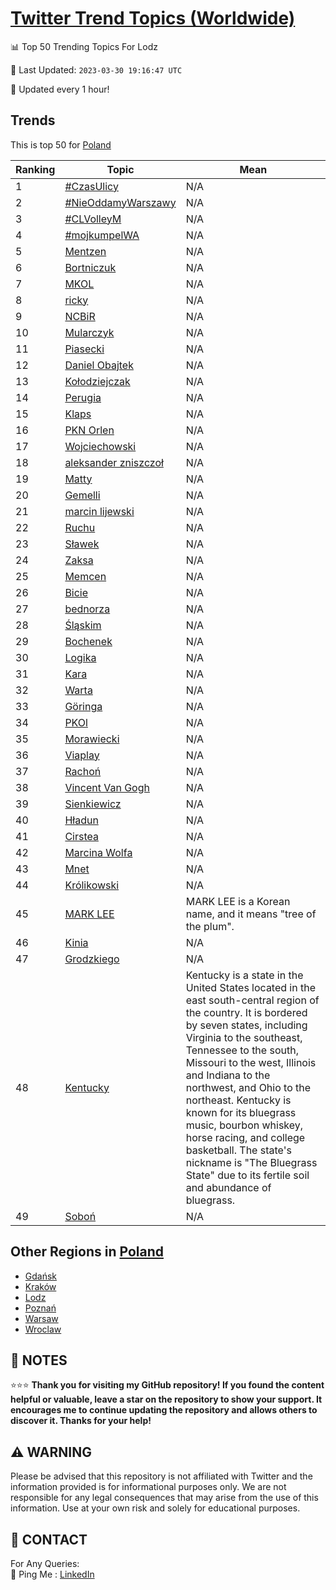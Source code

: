 [Twitter Trend Topics (Worldwide)](https://github.com/ErcinDedeoglu/Twitter-Trend-Topics)
==========


📊 Top 50 Trending Topics For Lodz

📆 Last Updated: `2023-03-30 19:16:47 UTC`

🔧 Updated every 1 hour!


## Trends

This is top 50 for [Poland](</Poland>)

| Ranking | Topic | Mean |
| ------- | ------------ | ------------ |
| 1 | [#CzasUlicy](http://twitter.com/search?q=%23CzasUlicy) | N/A |
| 2 | [#NieOddamyWarszawy](http://twitter.com/search?q=%23NieOddamyWarszawy) | N/A |
| 3 | [#CLVolleyM](http://twitter.com/search?q=%23CLVolleyM) | N/A |
| 4 | [#mojkumpelWA](http://twitter.com/search?q=%23mojkumpelWA) | N/A |
| 5 | [Mentzen](http://twitter.com/search?q=Mentzen) | N/A |
| 6 | [Bortniczuk](http://twitter.com/search?q=Bortniczuk) | N/A |
| 7 | [MKOL](http://twitter.com/search?q=MKOL) | N/A |
| 8 | [ricky](http://twitter.com/search?q=ricky) | N/A |
| 9 | [NCBiR](http://twitter.com/search?q=NCBiR) | N/A |
| 10 | [Mularczyk](http://twitter.com/search?q=Mularczyk) | N/A |
| 11 | [Piasecki](http://twitter.com/search?q=Piasecki) | N/A |
| 12 | [Daniel Obajtek](http://twitter.com/search?q=Daniel+Obajtek) | N/A |
| 13 | [Kołodziejczak](http://twitter.com/search?q=Ko%c5%82odziejczak) | N/A |
| 14 | [Perugia](http://twitter.com/search?q=Perugia) | N/A |
| 15 | [Klaps](http://twitter.com/search?q=Klaps) | N/A |
| 16 | [PKN Orlen](http://twitter.com/search?q=PKN+Orlen) | N/A |
| 17 | [Wojciechowski](http://twitter.com/search?q=Wojciechowski) | N/A |
| 18 | [aleksander zniszczoł](http://twitter.com/search?q=aleksander+zniszczo%c5%82) | N/A |
| 19 | [Matty](http://twitter.com/search?q=Matty) | N/A |
| 20 | [Gemelli](http://twitter.com/search?q=Gemelli) | N/A |
| 21 | [marcin lijewski](http://twitter.com/search?q=marcin+lijewski) | N/A |
| 22 | [Ruchu](http://twitter.com/search?q=Ruchu) | N/A |
| 23 | [Sławek](http://twitter.com/search?q=S%c5%82awek) | N/A |
| 24 | [Zaksa](http://twitter.com/search?q=Zaksa) | N/A |
| 25 | [Memcen](http://twitter.com/search?q=Memcen) | N/A |
| 26 | [Bicie](http://twitter.com/search?q=Bicie) | N/A |
| 27 | [bednorza](http://twitter.com/search?q=bednorza) | N/A |
| 28 | [Śląskim](http://twitter.com/search?q=%c5%9al%c4%85skim) | N/A |
| 29 | [Bochenek](http://twitter.com/search?q=Bochenek) | N/A |
| 30 | [Logika](http://twitter.com/search?q=Logika) | N/A |
| 31 | [Kara](http://twitter.com/search?q=Kara) | N/A |
| 32 | [Warta](http://twitter.com/search?q=Warta) | N/A |
| 33 | [Göringa](http://twitter.com/search?q=G%c3%b6ringa) | N/A |
| 34 | [PKOl](http://twitter.com/search?q=PKOl) | N/A |
| 35 | [Morawiecki](http://twitter.com/search?q=Morawiecki) | N/A |
| 36 | [Viaplay](http://twitter.com/search?q=Viaplay) | N/A |
| 37 | [Rachoń](http://twitter.com/search?q=Racho%c5%84) | N/A |
| 38 | [Vincent Van Gogh](http://twitter.com/search?q=Vincent+Van+Gogh) | N/A |
| 39 | [Sienkiewicz](http://twitter.com/search?q=Sienkiewicz) | N/A |
| 40 | [Hładun](http://twitter.com/search?q=H%c5%82adun) | N/A |
| 41 | [Cirstea](http://twitter.com/search?q=Cirstea) | N/A |
| 42 | [Marcina Wolfa](http://twitter.com/search?q=Marcina+Wolfa) | N/A |
| 43 | [Mnet](http://twitter.com/search?q=Mnet) | N/A |
| 44 | [Królikowski](http://twitter.com/search?q=Kr%c3%b3likowski) | N/A |
| 45 | [MARK LEE](http://twitter.com/search?q=MARK+LEE) | MARK LEE is a Korean name, and it means "tree of the plum". |
| 46 | [Kinia](http://twitter.com/search?q=Kinia) | N/A |
| 47 | [Grodzkiego](http://twitter.com/search?q=Grodzkiego) | N/A |
| 48 | [Kentucky](http://twitter.com/search?q=Kentucky) | Kentucky is a state in the United States located in the east south-central region of the country. It is bordered by seven states, including Virginia to the southeast, Tennessee to the south, Missouri to the west, Illinois and Indiana to the northwest, and Ohio to the northeast. Kentucky is known for its bluegrass music, bourbon whiskey, horse racing, and college basketball. The state's nickname is "The Bluegrass State" due to its fertile soil and abundance of bluegrass. |
| 49 | [Soboń](http://twitter.com/search?q=Sobo%c5%84) | N/A |



## Other Regions in [Poland](</Poland>)

* [Gdańsk](</Poland/Gdańsk.md>)
* [Kraków](</Poland/Kraków.md>)
* [Lodz](</Poland/Lodz.md>)
* [Poznań](</Poland/Poznań.md>)
* [Warsaw](</Poland/Warsaw.md>)
* [Wroclaw](</Poland/Wroclaw.md>)



## 📝 NOTES

⭐⭐⭐ **Thank you for visiting my GitHub repository! If you found the content helpful or valuable, leave a star on the repository to show your support. It encourages me to continue updating the repository and allows others to discover it. Thanks for your help!**


## ⚠️ WARNING

Please be advised that this repository is not affiliated with Twitter and the information provided is for informational purposes only. We are not responsible for any legal consequences that may arise from the use of this information. Use at your own risk and solely for educational purposes.


## 📨 CONTACT

 For Any Queries:  
            🏓 Ping Me : [LinkedIn](https://www.linkedin.com/in/ercindedeoglu/)
